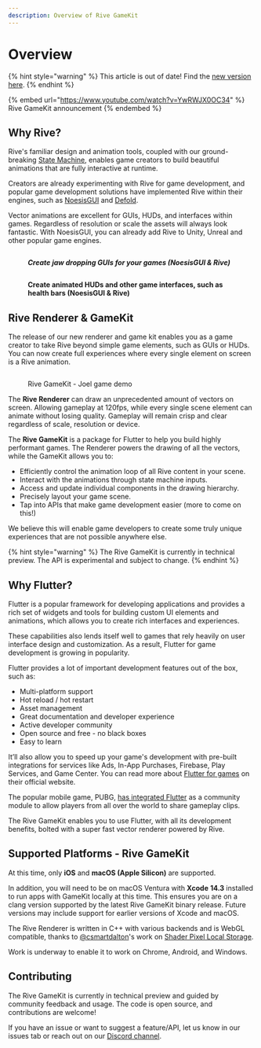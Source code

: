 ```yaml
---
description: Overview of Rive GameKit
---
```


# Overview

{% hint style="warning" %}
This article is out of date! Find the [new version here](https://rive.app/community/doc/overview/dochMzQqsILp).
{% endhint %}

{% embed url="https://www.youtube.com/watch?v=YwRWJX0OC34" %}
Rive GameKit announcement
{% endembed %}

## Why Rive?

Rive's familiar design and animation tools, coupled with our ground-breaking [State Machine](https://help.rive.app/editor/state-machine), enables game creators to build beautiful animations that are fully interactive at runtime.

Creators are already experimenting with Rive for game development, and popular game development solutions have implemented Rive within their engines, such as [NoesisGUI](https://rive.app/use-cases/rive-noesis) and [Defold](https://defold.com/extension-rive/).

Vector animations are excellent for GUIs, HUDs, and interfaces within games. Regardless of resolution or scale the assets will always look fantastic. With NoesisGUI, you can already add Rive to Unity, Unreal and other popular game engines.

<figure><img src="../.gitbook/assets/rive-noesis-cats.gif" alt=""><figcaption><p><em><strong>Create jaw dropping GUIs for your games (NoesisGUI &#x26; Rive)</strong></em></p></figcaption></figure>

<figure><img src="../.gitbook/assets/rive-noesis-unity.gif" alt=""><figcaption><p><strong>Create animated HUDs and other game interfaces, such as health bars (NoesisGUI &#x26; Rive)</strong></p></figcaption></figure>

## **Rive Renderer & GameKit**

The release of our new renderer and game kit enables you as a game creator to take Rive beyond simple game elements, such as GUIs or HUDs. You can now create full experiences where every single element on screen is a Rive animation.

<figure><img src="../.gitbook/assets/rive-gamekit-joel-demo.gif" alt=""><figcaption><p>Rive GameKit - Joel game demo</p></figcaption></figure>

The **Rive Renderer** can draw an unprecedented amount of vectors on screen. Allowing gameplay at 120fps, while every single scene element can animate without losing quality. Gameplay will remain crisp and clear regardless of scale, resolution or device.

The **Rive GameKit** is a package for Flutter to help you build highly performant games. The Renderer powers the drawing of all the vectors, while the GameKit allows you to:

* Efficiently control the animation loop of all Rive content in your scene.
* Interact with the animations through state machine inputs.
* Access and update individual components in the drawing hierarchy.
* Precisely layout your game scene.
* Tap into APIs that make game development easier (more to come on this!)

We believe this will enable game developers to create some truly unique experiences that are not possible anywhere else.

{% hint style="warning" %}
The Rive GameKit is currently in technical preview. The API is experimental and subject to change.
{% endhint %}

## Why Flutter?

Flutter is a popular framework for developing applications and provides a rich set of widgets and tools for building custom UI elements and animations, which allows you to create rich interfaces and experiences.

These capabilities also lends itself well to games that rely heavily on user interface design and customization. As a result, Flutter for game development is growing in popularity.

Flutter provides a lot of important development features out of the box, such as:

* Multi-platform support
* Hot reload / hot restart
* Asset management
* Great documentation and developer experience
* Active developer community
* Open source and free - no black boxes
* Easy to learn

It’ll also allow you to speed up your game's development with pre-built integrations for services like Ads, In-App Purchases, Firebase, Play Services, and Game Center. You can read more about [Flutter for games](https://flutter.dev/games) on their official website.

The popular mobile game, PUBG, [has integrated Flutter](https://flutter.dev/showcase/pubg-mobile) as a community module to allow players from all over the world to share gameplay clips.

The Rive GameKit enables you to use Flutter, with all its development benefits, bolted with a super fast vector renderer powered by Rive.

## Supported Platforms - Rive GameKit

At this time, only **iOS** and **macOS (Apple Silicon)** are supported.

In addition, you will need to be on macOS Ventura with **Xcode** **14.3** installed to run apps with GameKit locally at this time. This ensures you are on a clang version supported by the latest Rive GameKit binary release. Future versions may include support for earlier versions of Xcode and macOS.&#x20;

The Rive Renderer is written in C++ with various backends and is WebGL compatible, thanks to [@csmartdalton](https://twitter.com/csmartdalton)'s work on [Shader Pixel Local Storage](https://registry.khronos.org/webgl/extensions/WEBGL\_shader\_pixel\_local\_storage/).

Work is underway to enable it to work on Chrome, Android, and Windows.

## Contributing

The Rive GameKit is currently in technical preview and guided by community feedback and usage. The code is open source, and contributions are welcome!

If you have an issue or want to suggest a feature/API, let us know in our issues tab or reach out on our [Discord channel](https://discord.com/invite/FGjmaTr).
